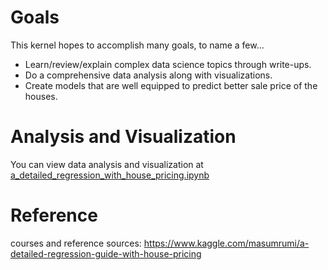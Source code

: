 # Goals
This kernel hopes to accomplish many goals, to name a few...

* Learn/review/explain complex data science topics through write-ups.
* Do a comprehensive data analysis along with visualizations.
* Create models that are well equipped to predict better sale price of the houses.

# Analysis and Visualization

You can view data analysis and visualization at [a_detailed_regression_with_house_pricing.ipynb](https://github.com/Sardiirfan27/Data-ML-AI/blob/main/Data/Project%201/a_detailed_regression_with_house_pricing.ipynb)

# Reference
courses and reference sources: https://www.kaggle.com/masumrumi/a-detailed-regression-guide-with-house-pricing
